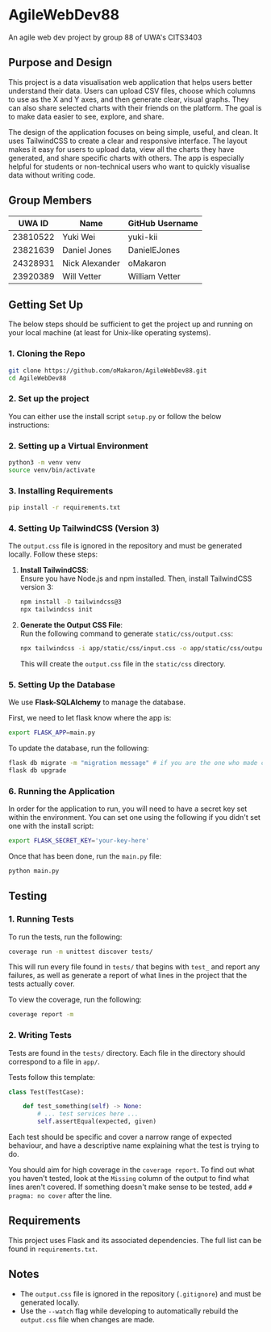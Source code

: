 # AgileWebDev88
An agile web dev project by group 88 of UWA's CITS3403  


## Purpose and Design 
This project is a data visualisation web application that helps users better understand their data. Users can upload CSV files, choose which columns to use as the X and Y axes, and then generate clear, visual graphs. They can also share selected charts with their friends on the platform. The goal is to make data easier to see, explore, and share.

The design of the application focuses on being simple, useful, and clean. It uses TailwindCSS to create a clear and responsive interface. The layout makes it easy for users to upload data, view all the charts they have generated, and share specific charts with others. The app is especially helpful for students or non-technical users who want to quickly visualise data without writing code.

## Group Members

| UWA ID   | Name          | GitHub Username |
|----------|-------------  |-----------------|
| 23810522 | Yuki Wei      | yuki-kii        |
| 23821639 | Daniel Jones  | DanielEJones    |
| 24328931 | Nick Alexander| oMakaron        |
| 23920389 | Will Vetter   | William Vetter  |


## Getting Set Up
The below steps should be sufficient to get the project up and running on your local machine (at least for Unix-like operating systems).


### 1. Cloning the Repo
```bash
git clone https://github.com/oMakaron/AgileWebDev88.git
cd AgileWebDev88
```

### 2. Set up the project
You can either use the install script `setup.py` or follow the below instructions:

### 2. Setting up a Virtual Environment
```bash
python3 -m venv venv
source venv/bin/activate
```

### 3. Installing Requirements
```bash
pip install -r requirements.txt
```

### 4. Setting Up TailwindCSS (Version 3)
The `output.css` file is ignored in the repository and must be generated locally. Follow these steps:

1. **Install TailwindCSS**:  
   Ensure you have Node.js and npm installed. Then, install TailwindCSS version 3:
   ```bash
   npm install -D tailwindcss@3
   npx tailwindcss init
   ```

2. **Generate the Output CSS File**:  
   Run the following command to generate `static/css/output.css`:
   ```bash
   npx tailwindcss -i app/static/css/input.css -o app/static/css/output.css --watch
   ```

   This will create the `output.css` file in the `static/css` directory.

### 5. Setting Up the Database

We use **Flask-SQLAlchemy** to manage the database.

First, we need to let flask know where the app is:
```bash
export FLASK_APP=main.py
```

To update the database, run the following:
```bash
flask db migrate -m "migration message" # if you are the one who made changes
flask db upgrade
```

### 6. Running the Application
In order for the application to run, you will need to have a secret key set within the environment. You can set one using the following if you didn't set one with the install script:
```bash
export FLASK_SECRET_KEY='your-key-here'
```

Once that has been done, run the `main.py` file:
```bash
python main.py
```

## Testing

### 1. Running Tests
To run the tests, run the following:
```bash
coverage run -m unittest discover tests/
```
This will run every file found in `tests/` that begins with `test_` and report any failures, as
well as generate a report of what lines in the project that the tests actually cover.

To view the coverage, run the following:
```bash
coverage report -m
```

### 2. Writing Tests
Tests are found in the `tests/` directory. Each file in the directory should correspond to a file in `app/`.

Tests follow this template:
```python
class Test(TestCase):

    def test_something(self) -> None:
        # ... test services here ...
        self.assertEqual(expected, given)
```

Each test should be specific and cover a narrow range of expected behaviour, and have a descriptive
name explaining what the test is trying to do.

You should aim for high coverage in the `coverage report`. To find out what you haven't tested, look
at the `Missing` column of the output to find what lines aren't covered. If something doesn't make
sense to be tested, add `# pragma: no cover` after the line.

## Requirements
This project uses Flask and its associated dependencies. The full list can be found in `requirements.txt`.

## Notes
- The `output.css` file is ignored in the repository (`.gitignore`) and must be generated locally.
- Use the `--watch` flag while developing to automatically rebuild the `output.css` file when changes are made.
